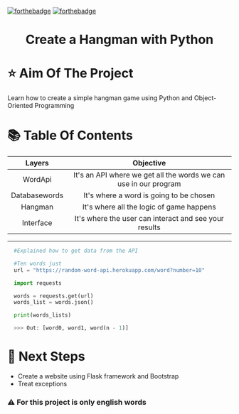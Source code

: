 [![forthebadge](https://forthebadge.com/images/badges/powered-by-coffee.svg)](https://forthebadge.com)
[![forthebadge](https://forthebadge.com/images/badges/made-with-python.svg)](https://forthebadge.com)

<h1 align="center"> Create a Hangman with Python</h1>

# :star: Aim Of The Project

Learn how to create a simple hangman game using Python and Object-Oriented Programming

# 📚 Table Of Contents

|      Layers     |                         Objective                          |
| :----------------: | :---------------------------------------------------: |
|    WordApi   |    It's an API where we get all the words we can use in our program   |
|    Databasewords   |    It's where a word is going to be chosen    |
|   Hangman  |  It's where all the logic of game happens  |
|   Interface  |  It's where the user can interact and see your results  |

<hr>

```python
  #Explained how to get data from the API

  #Ten words just
  url = "https://random-word-api.herokuapp.com/word?number=10"

  import requests

  words = requests.get(url)
  words_list = words.json()

  print(words_lists)

  >>> Out: [word0, word1, word(n - 1)]
```

# 🚀 Next Steps 

- Create a website using Flask framework and Bootstrap
- Treat exceptions

<h3>⚠️ For this project is only english words </h3>
